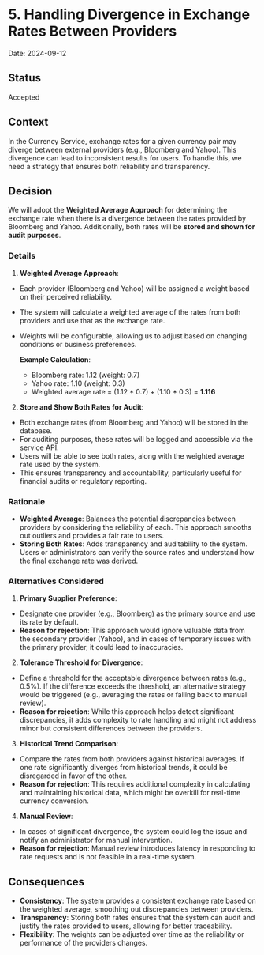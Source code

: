 # 5. Handling Divergence in Exchange Rates Between Providers

Date: 2024-09-12

## Status

Accepted

## Context

In the Currency Service, exchange rates for a given currency pair may diverge between external providers (e.g., Bloomberg and Yahoo). 
This divergence can lead to inconsistent results for users. 
To handle this, we need a strategy that ensures both reliability and transparency.

## Decision

We will adopt the **Weighted Average Approach** for determining the exchange rate when there is a divergence between 
the rates provided by Bloomberg and Yahoo. Additionally, both rates will be **stored and shown for audit purposes**.

### Details

1. **Weighted Average Approach**:  
  - Each provider (Bloomberg and Yahoo) will be assigned a weight based on their perceived reliability.
  - The system will calculate a weighted average of the rates from both providers and use that as the exchange rate.
  - Weights will be configurable, allowing us to adjust based on changing conditions or business preferences.

    **Example Calculation**:
     - Bloomberg rate: 1.12 (weight: 0.7)
     - Yahoo rate: 1.10 (weight: 0.3)
     - Weighted average rate = (1.12 * 0.7) + (1.10 * 0.3) = **1.116**

2. **Store and Show Both Rates for Audit**:  
  - Both exchange rates (from Bloomberg and Yahoo) will be stored in the database.
  - For auditing purposes, these rates will be logged and accessible via the service API.
  - Users will be able to see both rates, along with the weighted average rate used by the system.
  - This ensures transparency and accountability, particularly useful for financial audits or regulatory reporting.

### Rationale

- **Weighted Average**: Balances the potential discrepancies between providers by considering the reliability of each. 
This approach smooths out outliers and provides a fair rate to users.
- **Storing Both Rates**: Adds transparency and auditability to the system. Users or administrators can verify 
the source rates and understand how the final exchange rate was derived.

### Alternatives Considered

1. **Primary Supplier Preference**:

- Designate one provider (e.g., Bloomberg) as the primary source and use its rate by default.
- **Reason for rejection**: This approach would ignore valuable data from the secondary provider (Yahoo), and in cases of temporary issues with the primary provider, it could lead to inaccuracies.

2. **Tolerance Threshold for Divergence**:

- Define a threshold for the acceptable divergence between rates (e.g., 0.5%). If the difference exceeds the threshold, an alternative strategy would be triggered (e.g., averaging the rates or falling back to manual review).
- **Reason for rejection**: While this approach helps detect significant discrepancies, it adds complexity to rate handling and might not address minor but consistent differences between the providers.

3. **Historical Trend Comparison**:

- Compare the rates from both providers against historical averages. If one rate significantly diverges from historical trends, it could be disregarded in favor of the other.
- **Reason for rejection**: This requires additional complexity in calculating and maintaining historical data, which might be overkill for real-time currency conversion.

4. **Manual Review**:

- In cases of significant divergence, the system could log the issue and notify an administrator for manual intervention.
- **Reason for rejection**: Manual review introduces latency in responding to rate requests and is not feasible in a real-time system.

## Consequences

- **Consistency**: The system provides a consistent exchange rate based on the weighted average, smoothing out discrepancies between providers.
- **Transparency**: Storing both rates ensures that the system can audit and justify the rates provided to users, allowing for better traceability.
- **Flexibility**: The weights can be adjusted over time as the reliability or performance of the providers changes.
